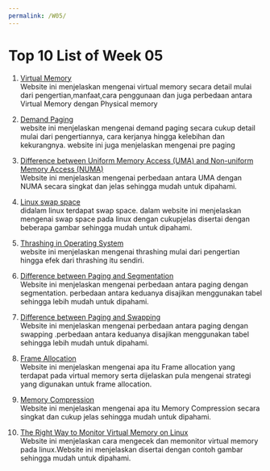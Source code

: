 ```yaml
---
permalink: /W05/
---
```


# Top 10 List of Week 05

1. [Virtual Memory](https://searchstorage.techtarget.com/definition/virtual-memory)<br>
Website ini menjelaskan mengenai virtual memory secara detail mulai dari pengertian,manfaat,cara penggunaan dan juga perbedaan antara Virtual Memory dengan Physical memory

2. [Demand Paging](https://afteracademy.com/blog/what-are-demand-paging-and-pre-paging)<br>
website ini menjelaskan mengenai demand paging secara cukup detail mulai dari pengertiannya, cara kerjanya hingga kelebihan dan kekurangnya. website ini juga menjelaskan mengenai pre paging

3. [Difference between Uniform Memory Access (UMA) and Non-uniform Memory Access (NUMA)](https://www.geeksforgeeks.org/difference-between-uniform-memory-access-uma-and-non-uniform-memory-access-numa/)<br>
Website ini menjelaskan mengenai perbedaan antara UMA dengan NUMA secara singkat dan jelas sehingga mudah untuk dipahami.

4. [Linux swap space](https://www.linux.com/news/all-about-linux-swap-space/)<br>
didalam linux terdapat swap space. dalam website ini menjelaskan mengenai swap space pada linux  dengan cukupjelas  disertai dengan beberapa gambar sehingga mudah untuk dipahami.

5. [Thrashing in Operating System](https://www.studytonight.com/operating-system/thrashing-in-operating-system)<br>
website ini menjelaskan mengenai thrashing mulai dari pengertian hingga efek dari thrashing itu sendiri.

6. [Difference between Paging and Segmentation](https://www.studytonight.com/operating-system/difference-between-paging-and-segmentation)<br>
Website ini menjelaskan mengenai perbedaan antara paging dengan segmentation. perbedaan antara keduanya disajikan menggunakan tabel sehingga lebih mudah untuk dipahami.

7. [Difference between Paging and Swapping](https://www.studytonight.com/operating-system/difference-between-paging-and-swapping)<br>
Website ini menjelaskan mengenai perbedaan antara paging dengan swapping .perbedaan antara keduanya disajikan menggunakan tabel sehingga lebih mudah untuk dipahami.

8. [Frame Allocation](https://www.techtud.com/short-notes/virtual-memory-frame-allocation-strategies-used-frame-allocation)<br>
Website ini menjelaskan mengenai apa itu Frame allocation yang terdapat pada virtual memory serta dijelaskan pula mengenai strategi yang digunakan untuk frame allocation. 

9. [Memory Compression](https://www.techopedia.com/definition/30869/memory-compression)<br>
Website ini menjelaskan mengenai apa itu Memory Compression secara singkat dan cukup jelas sehingga mudah untuk dipahami.

10. [The Right Way to Monitor Virtual Memory on Linux](https://www.logicmonitor.com/blog/the-right-way-to-monitor-virtual-memory-on-linux)<br>
Website ini menjelaskan cara mengecek dan memonitor virtual memory pada linux.Website ini menjelaskan disertai dengan contoh gambar sehingga mudah untuk dipahami.
